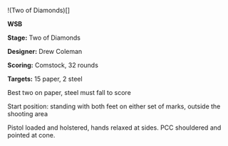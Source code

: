 !(Two of Diamonds)[]

<b>WSB</b>

<b>Stage:</b> Two of Diamonds

<b>Designer:</b> Drew Coleman

<b>Scoring:</b> Comstock, 32 rounds

<b>Targets:</b> 15 paper, 2 steel

Best two on paper, steel must fall to score

Start position: standing with both feet on either set of marks, outside the shooting area

Pistol loaded and holstered, hands relaxed at sides. PCC shouldered and pointed at cone.
